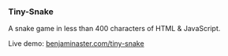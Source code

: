
### Tiny-Snake

A snake game in less than 400 characters of HTML & JavaScript.

Live demo: [benjaminaster.com/tiny-snake](https://benjaminaster.com/tiny-snake/)
